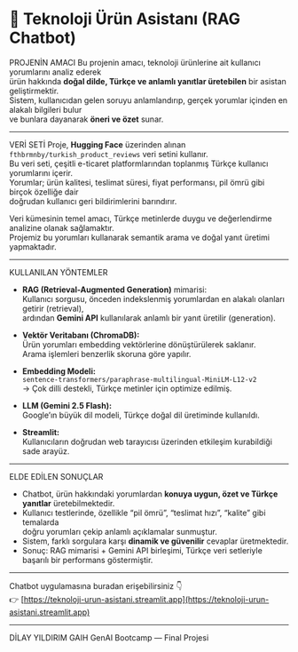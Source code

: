 # 🤖 Teknoloji Ürün Asistanı (RAG Chatbot)

PROJENİN AMACI
Bu projenin amacı, teknoloji ürünlerine ait kullanıcı yorumlarını analiz ederek  
ürün hakkında **doğal dilde, Türkçe ve anlamlı yanıtlar üretebilen** bir asistan geliştirmektir.  
Sistem, kullanıcıdan gelen soruyu anlamlandırıp, gerçek yorumlar içinden en alakalı bilgileri bulur  
ve bunlara dayanarak **öneri ve özet** sunar.

---

VERİ SETİ
Proje, **Hugging Face** üzerinden alınan `fthbrmnby/turkish_product_reviews` veri setini kullanır.  
Bu veri seti, çeşitli e-ticaret platformlarından toplanmış Türkçe kullanıcı yorumlarını içerir.  
Yorumlar; ürün kalitesi, teslimat süresi, fiyat performansı, pil ömrü gibi birçok özelliğe dair  
doğrudan kullanıcı geri bildirimlerini barındırır.

Veri kümesinin temel amacı, Türkçe metinlerde duygu ve değerlendirme analizine olanak sağlamaktır.  
Projemiz bu yorumları kullanarak semantik arama ve doğal yanıt üretimi yapmaktadır.

---

KULLANILAN YÖNTEMLER
- **RAG (Retrieval-Augmented Generation)** mimarisi:  
  Kullanıcı sorgusu, önceden indekslenmiş yorumlardan en alakalı olanları getirir (retrieval),  
  ardından **Gemini API** kullanılarak anlamlı bir yanıt üretilir (generation).

- **Vektör Veritabanı (ChromaDB):**  
  Ürün yorumları embedding vektörlerine dönüştürülerek saklanır.  
  Arama işlemleri benzerlik skoruna göre yapılır.

- **Embedding Modeli:**  
  `sentence-transformers/paraphrase-multilingual-MiniLM-L12-v2`  
  → Çok dilli destekli, Türkçe metinler için optimize edilmiş.

- **LLM (Gemini 2.5 Flash):**  
  Google’ın büyük dil modeli, Türkçe doğal dil üretiminde kullanıldı.

- **Streamlit:**  
  Kullanıcıların doğrudan web tarayıcısı üzerinden etkileşim kurabildiği sade arayüz.

---

ELDE EDİLEN SONUÇLAR
- Chatbot, ürün hakkındaki yorumlardan **konuya uygun, özet ve Türkçe yanıtlar** üretebilmektedir.  
- Kullanıcı testlerinde, özellikle “pil ömrü”, “teslimat hızı”, “kalite” gibi temalarda  
  doğru yorumları çekip anlamlı açıklamalar sunmuştur.  
- Sistem, farklı sorgulara karşı **dinamik ve güvenilir** cevaplar üretmektedir.  
- Sonuç: RAG mimarisi + Gemini API birleşimi, Türkçe veri setleriyle başarılı bir performans göstermiştir.  

---


Chatbot uygulamasına buradan erişebilirsiniz 👇  
👉 [https://teknoloji-urun-asistani.streamlit.app](https://teknoloji-urun-asistani.streamlit.app)

---
DİLAY YILDIRIM 
GAIH GenAI Bootcamp — Final Projesi
